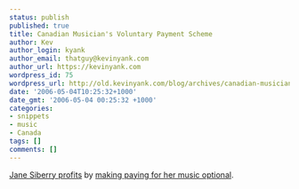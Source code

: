 ```yaml
---
status: publish
published: true
title: Canadian Musician's Voluntary Payment Scheme
author: Kev
author_login: kyank
author_email: thatguy@kevinyank.com
author_url: https://kevinyank.com
wordpress_id: 75
wordpress_url: http://old.kevinyank.com/blog/archives/canadian-musicians-voluntary-payment-scheme/
date: '2006-05-04T10:25:32+1000'
date_gmt: '2006-05-04 00:25:32 +1000'
categories:
- snippets
- music
- Canada
tags: []
comments: []
---
```

<p><a href="http://www.freakonomics.com/blog/2006/05/03/how-is-a-canadian-art-pop-singer-like-a-bagel-salesman/">Jane Siberry profits</a> by <a href="http://www.sheeba.ca/store/">making paying for her music optional</a>.</p>
